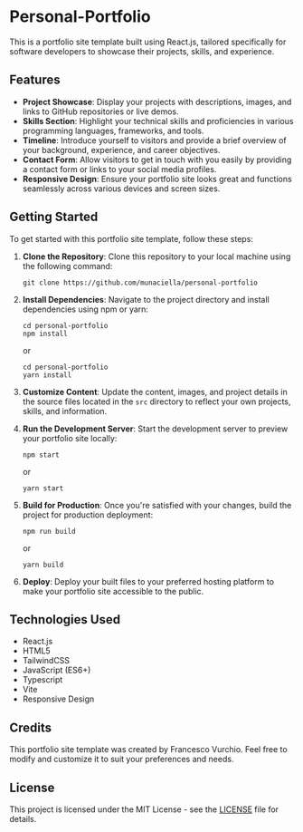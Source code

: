 # Personal-Portfolio

This is a portfolio site template built using React.js, tailored specifically for software developers to showcase their projects, skills, and experience.

## Features

- **Project Showcase**: Display your projects with descriptions, images, and links to GitHub repositories or live demos.
- **Skills Section**: Highlight your technical skills and proficiencies in various programming languages, frameworks, and tools.
- **Timeline**: Introduce yourself to visitors and provide a brief overview of your background, experience, and career objectives.
- **Contact Form**: Allow visitors to get in touch with you easily by providing a contact form or links to your social media profiles.
- **Responsive Design**: Ensure your portfolio site looks great and functions seamlessly across various devices and screen sizes.

## Getting Started

To get started with this portfolio site template, follow these steps:

1. **Clone the Repository**: Clone this repository to your local machine using the following command:

   ```
   git clone https://github.com/munaciella/personal-portfolio
   ```

2. **Install Dependencies**: Navigate to the project directory and install dependencies using npm or yarn:

   ```
   cd personal-portfolio
   npm install
   ```

   or

   ```
   cd personal-portfolio
   yarn install
   ```

3. **Customize Content**: Update the content, images, and project details in the source files located in the `src` directory to reflect your own projects, skills, and information.

4. **Run the Development Server**: Start the development server to preview your portfolio site locally:

   ```
   npm start
   ```

   or

   ```
   yarn start
   ```

5. **Build for Production**: Once you're satisfied with your changes, build the project for production deployment:

   ```
   npm run build
   ```

   or

   ```
   yarn build
   ```

6. **Deploy**: Deploy your built files to your preferred hosting platform to make your portfolio site accessible to the public.

## Technologies Used

- React.js
- HTML5
- TailwindCSS
- JavaScript (ES6+)
- Typescript
- Vite
- Responsive Design

## Credits

This portfolio site template was created by Francesco Vurchio. Feel free to modify and customize it to suit your preferences and needs.

## License

This project is licensed under the MIT License - see the [LICENSE](LICENSE) file for details.